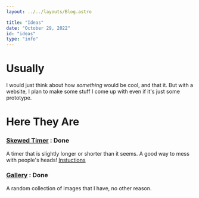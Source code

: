 ```yaml
---
layout: ../../layouts/Blog.astro

title: "Ideas"
date: "October 29, 2022"
id: "ideas"
type: "info"
---
```


# Usually

I would just think about how *something* would be cool, and that it.
But with a website, I plan to make some stuff I come up with even if it's just some prototype.

# Here They Are

### [Skewed Timer](/timer) : <span class="text-warning">Done</span>
A timer that is slightly longer or shorter than it seems.
A good way to mess with people's heads!
[Instuctions](/projects)

### [Gallery](/gallery) : <span class="text-warning">Done</span>
A random collection of images that I have, no other reason.